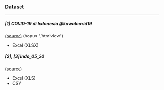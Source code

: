 ### Dataset
-----------
##### \[1\] COVID-19 di Indonesia @kawalcovid19
[(source)](http://kcov.id/daftarpositif) (hapus "/htmlview")
- Excel (XLSX)

##### \[2\], \[3\] indo_05_20
[(source)](https://www.bps.go.id/statictable/2014/09/08/945/rata-rata-pengeluaran-per-kapita-sebulan-di-daerah-perkotaan-dan-perdesaan-menurut-provinsi-dan-kelompok-barang-rupiah-2011-2018.html)
- Excel (XLS)
- CSV
